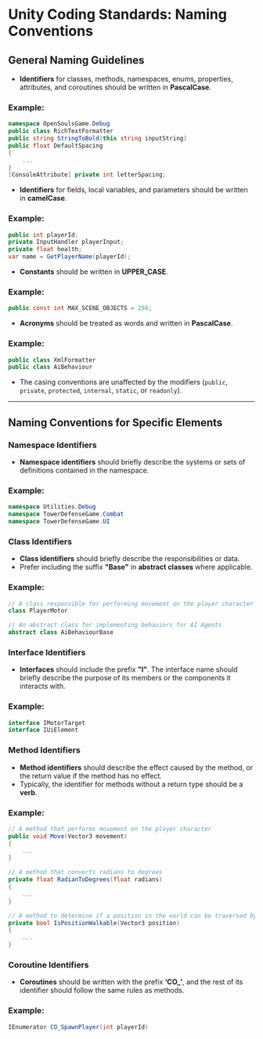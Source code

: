 # Unity Coding Standards: Naming Conventions

## General Naming Guidelines

- **Identifiers** for classes, methods, namespaces, enums, properties, attributes, and coroutines should be written in **PascalCase**.

### Example:
```csharp
namespace OpenSoulsGame.Debug
public class RichTextFormatter
public string StringToBold(this string inputString)
public float DefaultSpacing
{
    ...
}
[ConsoleAttribute] private int letterSpacing;
```

- **Identifiers** for fields, local variables, and parameters should be written in **camelCase**.

### Example:
```csharp
public int playerId;
private InputHandler playerInput;
private float health;
var name = GetPlayerName(playerId);
```

- **Constants** should be written in **UPPER_CASE**.

### Example:
```csharp
public const int MAX_SCENE_OBJECTS = 256;
```

- **Acronyms** should be treated as words and written in **PascalCase**.

### Example:
```csharp
public class XmlFormatter
public class AiBehaviour
```

- The casing conventions are unaffected by the modifiers (`public`, `private`, `protected`, `internal`, `static`, or `readonly`).

---

## Naming Conventions for Specific Elements

### Namespace Identifiers
- **Namespace identifiers** should briefly describe the systems or sets of definitions contained in the namespace.

### Example:
```csharp
namespace Utilities.Debug
namespace TowerDefenseGame.Combat
namespace TowerDefenseGame.UI
```

### Class Identifiers
- **Class identifiers** should briefly describe the responsibilities or data.
- Prefer including the suffix **"Base"** in **abstract classes** where applicable.

### Example:
```csharp
// A class responsible for performing movement on the player character's transform
class PlayerMotor

// An abstract class for implementing behaviors for AI Agents
abstract class AiBehaviourBase
```

### Interface Identifiers
- **Interfaces** should include the prefix **"I"**. The interface name should briefly describe the purpose of its members or the components it interacts with.

### Example:
```csharp
interface IMotorTarget
interface IUiElement
```

### Method Identifiers
- **Method identifiers** should describe the effect caused by the method, or the return value if the method has no effect.
- Typically, the identifier for methods without a return type should be a **verb**.

### Example:
```csharp
// A method that performs movement on the player character
public void Move(Vector3 movement)
{
    ...
}

// A method that converts radians to degrees
private float RadianToDegrees(float radians)
{
    ...
}

// A method to determine if a position in the world can be traversed by the player
private bool IsPositionWalkable(Vector3 position)
{
    ...
}
```

### Coroutine Identifiers
- **Coroutines** should be written with the prefix **‘CO_’**, and the rest of its identifier should follow the same rules as methods.

### Example:
```csharp
IEnumerator CO_SpawnPlayer(int playerId)
```